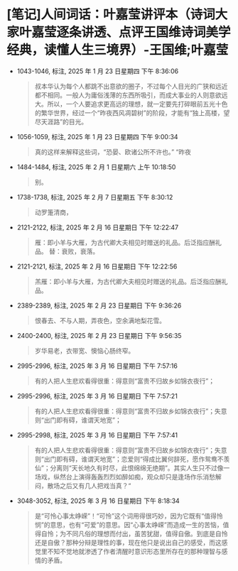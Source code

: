 # [笔记]人间词话：叶嘉莹讲评本（诗词大家叶嘉莹逐条讲透、点评王国维诗词美学经典，读懂人生三境界）-王国维;叶嘉莹


-   1043-1046, 标注, 2025 年 1 月 23 日星期四 下午 8:36:06

    > 叔本华认为每个人都跳不出意欲的圈子，不过每个人目光的广狭和远近都不相同。一般人为庸俗浅薄的东西所吸引，而成大事业的人则意欲远大。所以，一个人要追求更高远的理想，就一定要先打碎眼前五光十色的繁华世界，经过一个“昨夜西风凋碧树”的阶段，才能有“独上高楼，望尽天涯路”的目光。

-   1056-1059, 标注, 2025 年 1 月 23 日星期四 下午 9:00:34

    > 真的这样来解释这些词，“恐晏、欧诸公所不许也。” “昨夜

-   1484-1484, 标注, 2025 年 2 月 1 日星期六 上午 10:18:50

    > 别。

-   1738-1738, 标注, 2025 年 2 月 7 日星期五 下午 8:30:12

    > 动罗箑清商，

-   2121-2122, 标注, 2025 年 2 月 16 日星期日 下午 12:22:47

    > 雁：即小羊与大雁，为古代卿大夫相见时赠送的礼品。后泛指应酬礼品。 替：衰败，衰落。

-   2121-2121, 标注, 2025 年 2 月 16 日星期日 下午 12:22:56

    > 羔雁：即小羊与大雁，为古代卿大夫相见时赠送的礼品。后泛指应酬礼品。

-   2389-2389, 标注, 2025 年 2 月 23 日星期日 下午 9:36:26

    > 恨春去、不与人期，弄夜色，空余满地梨花雪。

-   2400-2400, 标注, 2025 年 2 月 23 日星期日 下午 9:56:35

    > 岁华易老，衣带宽、懊恼心肠终窄。

<!--listend-->

-   2995-2996, 标注, 2025 年 3 月 16 日星期日 下午 7:57:16

    > 有的人把人生悲欢看得很重：得意则“富贵不归故乡如锦衣夜行”；

-   2995-2996, 标注, 2025 年 3 月 16 日星期日 下午 7:57:21

    > 有的人把人生悲欢看得很重：得意则“富贵不归故乡如锦衣夜行”；失意则“出门即有碍，谁谓天地宽”；

-   2995-2998, 标注, 2025 年 3 月 16 日星期日 下午 7:57:41

    > 有的人把人生悲欢看得很重：得意则“富贵不归故乡如锦衣夜行”；失意则“出门即有碍，谁谓天地宽”；恋爱则“得成比翼何辞死，愿作鸳鸯不羡仙”；分离则“天长地久有时尽，此恨绵绵无绝期”。其实人生只不过像一场戏，纵然台上演得轰轰烈烈如醉如痴，观众却只是逢场作乐消愁解闷，散场之后又有几人把戏当真？“

-   3048-3052, 标注, 2025 年 3 月 16 日星期日 下午 8:18:34

    > 是“可怜心事太峥嵘”！“可怜”这个词用得很巧妙，因为它既有“值得怜悯”的意思，也有“可爱”的意思。因“心事太峥嵘”而造成一生的苦恼，值得自怜；为不同凡俗的理想而付出，虽苦犹甜，值得自傲。到底是自怜还是自傲？那种分辩是理性的事，现在他只是说出自己的感受，而这感觉里不知不觉地就渗透了作者清醒时意识形态里所存在的那种理智与感情的矛盾。

